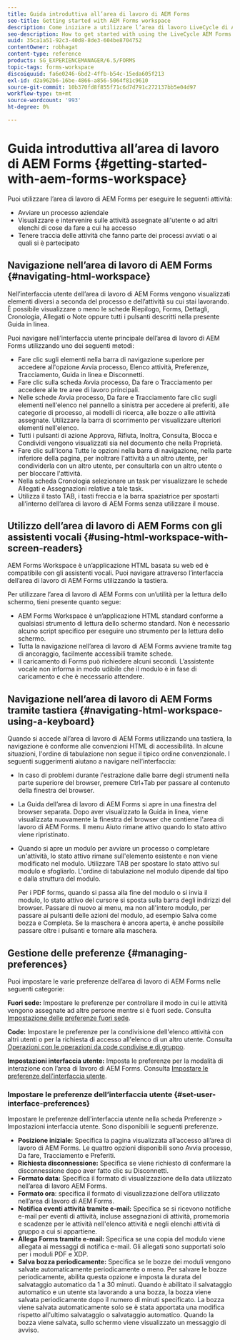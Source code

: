 ```yaml
---
title: Guida introduttiva all’area di lavoro di AEM Forms
seo-title: Getting started with AEM Forms workspace
description: Come iniziare a utilizzare l’area di lavoro LiveCycle di AEM Forms per gestire i processi di automazione aziendale.
seo-description: How to get started with using the LiveCycle AEM Forms workspace to manage your business automation processes.
uuid: 35ca1a51-92c3-40d8-8de3-604be8704752
contentOwner: robhagat
content-type: reference
products: SG_EXPERIENCEMANAGER/6.5/FORMS
topic-tags: forms-workspace
discoiquuid: fa6e0246-6bd2-4ffb-b54c-15eda605f213
exl-id: d2a962b6-16be-4866-a856-5064f81c9610
source-git-commit: 10b370fd8f855f71c6d7d791c272137bb5e04d97
workflow-type: tm+mt
source-wordcount: '993'
ht-degree: 0%

---
```


# Guida introduttiva all’area di lavoro di AEM Forms {#getting-started-with-aem-forms-workspace}

Puoi utilizzare l’area di lavoro di AEM Forms per eseguire le seguenti attività:

* Avviare un processo aziendale
* Visualizzare e intervenire sulle attività assegnate all&#39;utente o ad altri elenchi di cose da fare a cui ha accesso
* Tenere traccia delle attività che fanno parte dei processi avviati o ai quali si è partecipato

## Navigazione nell’area di lavoro di AEM Forms {#navigating-html-workspace}

Nell’interfaccia utente dell’area di lavoro di AEM Forms vengono visualizzati elementi diversi a seconda del processo e dell’attività su cui stai lavorando. È possibile visualizzare o meno le schede Riepilogo, Forms, Dettagli, Cronologia, Allegati o Note oppure tutti i pulsanti descritti nella presente Guida in linea.

Puoi navigare nell’interfaccia utente principale dell’area di lavoro di AEM Forms utilizzando uno dei seguenti metodi:

* Fare clic sugli elementi nella barra di navigazione superiore per accedere all&#39;opzione Avvia processo, Elenco attività, Preferenze, Tracciamento, Guida in linea e Disconnetti.
* Fare clic sulla scheda Avvia processo, Da fare o Tracciamento per accedere alle tre aree di lavoro principali.
* Nelle schede Avvia processo, Da fare e Tracciamento fare clic sugli elementi nell&#39;elenco nel pannello a sinistra per accedere ai preferiti, alle categorie di processo, ai modelli di ricerca, alle bozze o alle attività assegnate. Utilizzare la barra di scorrimento per visualizzare ulteriori elementi nell&#39;elenco.
* Tutti i pulsanti di azione Approva, Rifiuta, Inoltra, Consulta, Blocca e Condividi vengono visualizzati sia nel documento che nella Proprietà.
* Fare clic sull&#39;icona Tutte le opzioni nella barra di navigazione, nella parte inferiore della pagina, per inoltrare l&#39;attività a un altro utente, per condividerla con un altro utente, per consultarla con un altro utente o per bloccare l&#39;attività.
* Nella scheda Cronologia selezionare un task per visualizzare le schede Allegati e Assegnazioni relative a tale task.
* Utilizza il tasto TAB, i tasti freccia e la barra spaziatrice per spostarti all’interno dell’area di lavoro di AEM Forms senza utilizzare il mouse.

## Utilizzo dell’area di lavoro di AEM Forms con gli assistenti vocali {#using-html-workspace-with-screen-readers}

AEM Forms Workspace è un’applicazione HTML basata su web ed è compatibile con gli assistenti vocali. Puoi navigare attraverso l’interfaccia dell’area di lavoro di AEM Forms utilizzando la tastiera.

Per utilizzare l’area di lavoro di AEM Forms con un’utilità per la lettura dello schermo, tieni presente quanto segue:

* AEM Forms Workspace è un’applicazione HTML standard conforme a qualsiasi strumento di lettura dello schermo standard. Non è necessario alcuno script specifico per eseguire uno strumento per la lettura dello schermo.
* Tutta la navigazione nell’area di lavoro di AEM Forms avviene tramite tag di ancoraggio, facilmente accessibili tramite schede.
* Il caricamento di Forms può richiedere alcuni secondi. L’assistente vocale non informa in modo udibile che il modulo è in fase di caricamento e che è necessario attendere.

## Navigazione nell’area di lavoro di AEM Forms tramite tastiera {#navigating-html-workspace-using-a-keyboard}

Quando si accede all’area di lavoro di AEM Forms utilizzando una tastiera, la navigazione è conforme alle convenzioni HTML di accessibilità. In alcune situazioni, l&#39;ordine di tabulazione non segue il tipico ordine convenzionale. I seguenti suggerimenti aiutano a navigare nell’interfaccia:

* In caso di problemi durante l&#39;estrazione dalle barre degli strumenti nella parte superiore del browser, premere Ctrl+Tab per passare al contenuto della finestra del browser.
* La Guida dell’area di lavoro di AEM Forms si apre in una finestra del browser separata. Dopo aver visualizzato la Guida in linea, viene visualizzata nuovamente la finestra del browser che contiene l&#39;area di lavoro di AEM Forms. Il menu Aiuto rimane attivo quando lo stato attivo viene ripristinato.
* Quando si apre un modulo per avviare un processo o completare un&#39;attività, lo stato attivo rimane sull&#39;elemento esistente e non viene modificato nel modulo. Utilizzare TAB per spostare lo stato attivo sul modulo e sfogliarlo. L&#39;ordine di tabulazione nel modulo dipende dal tipo e dalla struttura del modulo.

  Per i PDF forms, quando si passa alla fine del modulo o si invia il modulo, lo stato attivo del cursore si sposta sulla barra degli indirizzi del browser. Passare di nuovo ai menu, ma non all&#39;intero modulo, per passare ai pulsanti delle azioni del modulo, ad esempio Salva come bozza e Completa. Se la maschera è ancora aperta, è anche possibile passare oltre i pulsanti e tornare alla maschera.

## Gestione delle preferenze {#managing-preferences}

Puoi impostare le varie preferenze dell’area di lavoro di AEM Forms nelle seguenti categorie:

**Fuori sede:** Impostare le preferenze per controllare il modo in cui le attività vengono assegnate ad altre persone mentre si è fuori sede. Consulta [Impostazione delle preferenze fuori sede](todo-lists.md#setting-out-of-office-preferences).

**Code:** Impostare le preferenze per la condivisione dell&#39;elenco attività con altri utenti o per la richiesta di accesso all&#39;elenco di un altro utente. Consulta [Operazioni con le operazioni da code condivise e di gruppo](todo-lists.md#working-with-tasks-from-group-and-shared-queues).

**Impostazioni interfaccia utente:** Imposta le preferenze per la modalità di interazione con l’area di lavoro di AEM Forms. Consulta [Impostare le preferenze dell’interfaccia utente](#set-user-interface-preferences).

### Impostare le preferenze dell’interfaccia utente {#set-user-interface-preferences}

Impostare le preferenze dell&#39;interfaccia utente nella scheda Preferenze > Impostazioni interfaccia utente. Sono disponibili le seguenti preferenze.

* **Posizione iniziale:** Specifica la pagina visualizzata all’accesso all’area di lavoro di AEM Forms. Le quattro opzioni disponibili sono Avvia processo, Da fare, Tracciamento e Preferiti.
* **Richiesta disconnessione:** Specifica se viene richiesto di confermare la disconnessione dopo aver fatto clic su Disconnetti.
* **Formato data:** Specifica il formato di visualizzazione della data utilizzato nell’area di lavoro AEM Forms.
* **Formato ora**: specifica il formato di visualizzazione dell’ora utilizzato nell’area di lavoro di AEM Forms.
* **Notifica eventi attività tramite e-mail:** Specifica se si ricevono notifiche e-mail per eventi di attività, incluse assegnazioni di attività, promemoria e scadenze per le attività nell&#39;elenco attività e negli elenchi attività di gruppo a cui si appartiene.
* **Allega Forms tramite e-mail:** Specifica se una copia del modulo viene allegata ai messaggi di notifica e-mail. Gli allegati sono supportati solo per i moduli PDF e XDP.
* **Salva bozza periodicamente:** Specifica se le bozze dei moduli vengono salvate automaticamente periodicamente o meno. Per salvare le bozze periodicamente, abilita questa opzione e imposta la durata del salvataggio automatico da 1 a 30 minuti. Quando è abilitato il salvataggio automatico e un utente sta lavorando a una bozza, la bozza viene salvata periodicamente dopo il numero di minuti specificato. La bozza viene salvata automaticamente solo se è stata apportata una modifica rispetto all&#39;ultimo salvataggio o salvataggio automatico. Quando la bozza viene salvata, sullo schermo viene visualizzato un messaggio di avviso.
